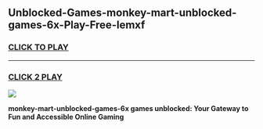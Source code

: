 
## Unblocked-Games-monkey-mart-unblocked-games-6x-Play-Free-lemxf
<h3>
<a href="https://premium76.site?title=monkey-mart-unblocked-games-6x&ref=12A">CLICK TO PLAY</a></h3>
<hr>

<h3>
<a href="https://premium76.site?title=monkey-mart-unblocked-games-6x&ref=12A">CLICK 2 PLAY</a>
  
</h3>

<a href="https://premium76.site?title=monkey-mart-unblocked-games-6x&ref=12A"><img src="https://clearcache.store/games.png"></a>


**monkey-mart-unblocked-games-6x games unblocked: Your Gateway to Fun and Accessible Online Gaming**
